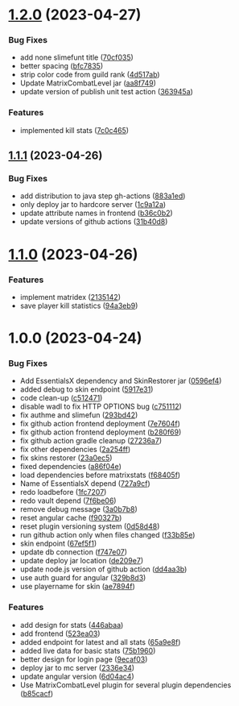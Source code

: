 # [1.2.0](https://github.com/TheMatrixNetwork/MatrixStats2/compare/v1.1.1...v1.2.0) (2023-04-27)


### Bug Fixes

* add none slimefunt title ([70cf035](https://github.com/TheMatrixNetwork/MatrixStats2/commit/70cf035f4075ae632346369963f84dd3c8c04340))
* better spacing ([bfc7835](https://github.com/TheMatrixNetwork/MatrixStats2/commit/bfc7835793a680a02892099d3f4f4d75f3fe7188))
* strip color code from guild rank ([4d517ab](https://github.com/TheMatrixNetwork/MatrixStats2/commit/4d517ab007265eda3ff1d591c8856f5d264e5144))
* Update MatrixCombatLevel jar ([aa8f749](https://github.com/TheMatrixNetwork/MatrixStats2/commit/aa8f7498e2b4f99d14fb53d1c2f2d7f67f54c53e))
* update version of publish unit test action ([363945a](https://github.com/TheMatrixNetwork/MatrixStats2/commit/363945a18f7ba4cf92d34a61e3cdf6650775d433))


### Features

* implemented kill stats ([7c0c465](https://github.com/TheMatrixNetwork/MatrixStats2/commit/7c0c4654de87a80568dc23fefd05cfaca3bd5a26))

## [1.1.1](https://github.com/TheMatrixNetwork/MatrixStats2/compare/v1.1.0...v1.1.1) (2023-04-26)


### Bug Fixes

* add distribution to java step gh-actions ([883a1ed](https://github.com/TheMatrixNetwork/MatrixStats2/commit/883a1ede315a4f66ec9bcec0e1e1819e68f0a536))
* only deploy jar to hardcore server ([1c9a12a](https://github.com/TheMatrixNetwork/MatrixStats2/commit/1c9a12a5168adeaa367f605e89e3f43b08c600c4))
* update attribute names in frontend ([b36c0b2](https://github.com/TheMatrixNetwork/MatrixStats2/commit/b36c0b2b066245b1c2c2b1d30ccb629edf8f5e3e))
* update versions of github actions ([31b40d8](https://github.com/TheMatrixNetwork/MatrixStats2/commit/31b40d814281dcfa93168f95eddae66f0332c99a))

# [1.1.0](https://github.com/TheMatrixNetwork/MatrixStats2/compare/v1.0.0...v1.1.0) (2023-04-26)


### Features

* implement matridex ([2135142](https://github.com/TheMatrixNetwork/MatrixStats2/commit/2135142d115262d8a0cebb91701a1e2d8dc37100))
* save player kill statistics ([94a3eb9](https://github.com/TheMatrixNetwork/MatrixStats2/commit/94a3eb958d79c78a0707ddcd08f87d9f4e548377))

# 1.0.0 (2023-04-24)


### Bug Fixes

* Add EssentialsX dependency and SkinRestorer jar ([0596ef4](https://github.com/TheMatrixNetwork/MatrixStats2/commit/0596ef40b85ad445de85e2b8a359d6171b50a6dc))
* added debug to skin endpoint ([5917e31](https://github.com/TheMatrixNetwork/MatrixStats2/commit/5917e31e093673678804d910da6d36b8b40639f8))
* code clean-up ([c512471](https://github.com/TheMatrixNetwork/MatrixStats2/commit/c512471336c41a03b38ca6aad1164a308edc9486))
* disable wadl to fix HTTP OPTIONS bug ([c751112](https://github.com/TheMatrixNetwork/MatrixStats2/commit/c7511120352744d5caaf799c8af99a84735548e3))
* fix authme and slimefun ([293bd42](https://github.com/TheMatrixNetwork/MatrixStats2/commit/293bd42208cb2468b10d30a05a73e77febcdcbcb))
* fix github action frontend deployment ([7e7604f](https://github.com/TheMatrixNetwork/MatrixStats2/commit/7e7604fb5567eb0e9daa9e52abd2dee703a2581d))
* fix github action frontend deployment ([b280f69](https://github.com/TheMatrixNetwork/MatrixStats2/commit/b280f69518ff1264f2200627a8ab2265984aeace))
* fix github action gradle cleanup ([27236a7](https://github.com/TheMatrixNetwork/MatrixStats2/commit/27236a703d460f58f6f145caee7509eea0d18223))
* fix other dependencies ([2a254ff](https://github.com/TheMatrixNetwork/MatrixStats2/commit/2a254ff4b3aa1fe4c2552ab3805b6c28cce53a89))
* fix skins restorer ([23a0ec5](https://github.com/TheMatrixNetwork/MatrixStats2/commit/23a0ec51d788bff168cdea498bcff8960c2a3199))
* fixed dependencies ([a86f04e](https://github.com/TheMatrixNetwork/MatrixStats2/commit/a86f04e465d63a0a2738fc51b7b141822962dc62))
* load dependencies before matrixstats ([f68405f](https://github.com/TheMatrixNetwork/MatrixStats2/commit/f68405ffdf67573b275ae04e6b5d3bd01a57577a))
* Name of EssentialsX depend ([727a9cf](https://github.com/TheMatrixNetwork/MatrixStats2/commit/727a9cf0e2fa6935a1080eb913515fe24a88b833))
* redo loadbefore ([1fc7207](https://github.com/TheMatrixNetwork/MatrixStats2/commit/1fc7207d664c3bc221fb0028bcd605902ac23193))
* redo vault depend ([7f6be06](https://github.com/TheMatrixNetwork/MatrixStats2/commit/7f6be067f0176a330922b33871b4577ce6630b75))
* remove debug message ([3a0b7b8](https://github.com/TheMatrixNetwork/MatrixStats2/commit/3a0b7b89cdd62fe1328001beabe92017f819a1b3))
* reset angular cache ([f90327b](https://github.com/TheMatrixNetwork/MatrixStats2/commit/f90327b6d4d2c835af2486c4c8da8c7c7f77f34e))
* reset plugin versioning system ([0d58d48](https://github.com/TheMatrixNetwork/MatrixStats2/commit/0d58d4820a6faa85de8a9e55343b3bc308a33798))
* run github action only when files changed ([f33b85e](https://github.com/TheMatrixNetwork/MatrixStats2/commit/f33b85ebe15e5dde7cc65f2befcb6e3d451f9188))
* skin endpoint ([67ef5f1](https://github.com/TheMatrixNetwork/MatrixStats2/commit/67ef5f1e24bde5a1e05cc387253cf275adadec3a))
* update db connection ([f747e07](https://github.com/TheMatrixNetwork/MatrixStats2/commit/f747e074fefb743b4d3f335e6a2698138979ebc6))
* update deploy jar location ([de209e7](https://github.com/TheMatrixNetwork/MatrixStats2/commit/de209e7f7cdbeeed75dd91c2bc51ea6c608dbb14))
* update node.js version of github action ([dd4aa3b](https://github.com/TheMatrixNetwork/MatrixStats2/commit/dd4aa3ba594a4df04567590c89ef782e06918d69))
* use auth guard for angular ([329b8d3](https://github.com/TheMatrixNetwork/MatrixStats2/commit/329b8d3a198c544c3714bd47f0482736942ed20a))
* use playername for skin ([ae7894f](https://github.com/TheMatrixNetwork/MatrixStats2/commit/ae7894f69deb180712b93384a9de64a2ea3c536a))


### Features

* add design for stats ([446abaa](https://github.com/TheMatrixNetwork/MatrixStats2/commit/446abaac76de6f0c3d8fd68c7d0f3c74b29323eb))
* add frontend ([523ea03](https://github.com/TheMatrixNetwork/MatrixStats2/commit/523ea03e3ef7aae7c9f4c8119b578bb375bcbb99))
* added endpoint for latest and all stats ([65a9e8f](https://github.com/TheMatrixNetwork/MatrixStats2/commit/65a9e8f191ebba27d263c9d3de090150f1452453))
* added live data for basic stats ([75b1960](https://github.com/TheMatrixNetwork/MatrixStats2/commit/75b19600f9fae686f31eee59d72077a346993a5b))
* better design for login page ([9ecaf03](https://github.com/TheMatrixNetwork/MatrixStats2/commit/9ecaf03787ace757b68c1b1963460a0e0268b628))
* deploy jar to mc server ([2336e34](https://github.com/TheMatrixNetwork/MatrixStats2/commit/2336e3421159d050174f4eebae31dc37b0223923))
* update angular version ([6d04ac4](https://github.com/TheMatrixNetwork/MatrixStats2/commit/6d04ac4c29a43eed9ba11497a3b21e1171cce6f3))
* Use MatrixCombatLevel plugin for several plugin dependencies ([b85cacf](https://github.com/TheMatrixNetwork/MatrixStats2/commit/b85cacfa59c1dfab371de54a81d484a30570136a))
